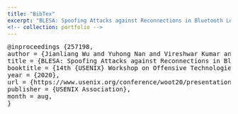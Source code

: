```yaml
---
title: "BibTex"
excerpt: "BLESA: Spoofing Attacks against Reconnections in Bluetooth Low Energy"
<!-- collection: portfolio -->
---
```


<pre>
@inproceedings {257198,
author = {Jianliang Wu and Yuhong Nan and Vireshwar Kumar and Dave (Jing) Tian and Antonio Bianchi and Mathias Payer and Dongyan Xu},
title = {BLESA: Spoofing Attacks against Reconnections in Bluetooth Low Energy},
booktitle = {14th {USENIX} Workshop on Offensive Technologies ({WOOT} 20)},
year = {2020},
url = {https://www.usenix.org/conference/woot20/presentation/wu},
publisher = {USENIX Association},
month = aug,
}
</pre>
